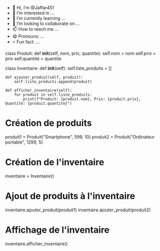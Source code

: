 - 👋 Hi, I’m @Jaffar451
- 👀 I’m interested in ...
- 🌱 I’m currently learning ...
- 💞️ I’m looking to collaborate on ...
- 📫 How to reach me ...
- 😄 Pronouns: ...
- ⚡ Fun fact: ...

<!---
Jaffar451/Jaffar451 is a ✨ special ✨ repository because its `README.md` (this file) appears on your GitHub profile.
You can click the Preview link to take a look at your changes.
--->
class Produit:
    def __init__(self, nom, prix, quantite):
        self.nom = nom
        self.prix = prix
        self.quantite = quantite

class Inventaire:
    def __init__(self):
        self.liste_produits = []

    def ajouter_produit(self, produit):
        self.liste_produits.append(produit)

    def afficher_inventaire(self):
        for produit in self.liste_produits:
            print(f"Produit: {produit.nom}, Prix: {produit.prix}, Quantité: {produit.quantite}")

# Création de produits
produit1 = Produit("Smartphone", 599, 10)
produit2 = Produit("Ordinateur portable", 1299, 5)

# Création de l'inventaire
inventaire = Inventaire()

# Ajout de produits à l'inventaire
inventaire.ajouter_produit(produit1)
inventaire.ajouter_produit(produit2)

# Affichage de l'inventaire
inventaire.afficher_inventaire()

